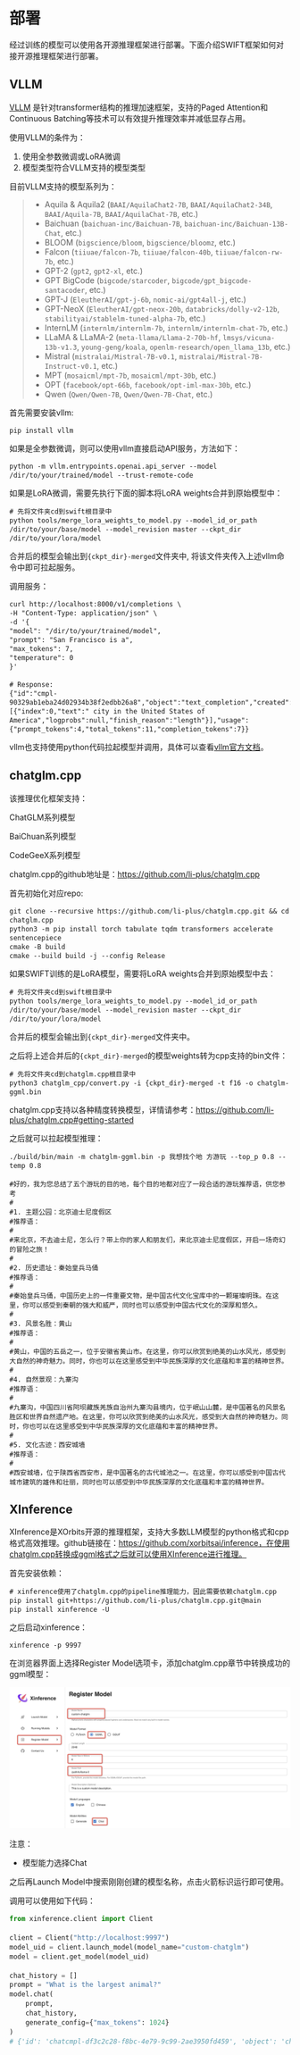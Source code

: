 # 部署

经过训练的模型可以使用各开源推理框架进行部署。下面介绍SWIFT框架如何对接开源推理框架进行部署。

## VLLM

[VLLM](https://github.com/vllm-project/vllm) 是针对transformer结构的推理加速框架，支持的Paged Attention和Continuous Batching等技术可以有效提升推理效率并减低显存占用。

使用VLLM的条件为：

1. 使用全参数微调或LoRA微调
2. 模型类型符合VLLM支持的模型类型

目前VLLM支持的模型系列为：

> - Aquila & Aquila2 (`BAAI/AquilaChat2-7B`, `BAAI/AquilaChat2-34B`, `BAAI/Aquila-7B`, `BAAI/AquilaChat-7B`, etc.)
> - Baichuan (`baichuan-inc/Baichuan-7B`, `baichuan-inc/Baichuan-13B-Chat`, etc.)
> - BLOOM (`bigscience/bloom`, `bigscience/bloomz`, etc.)
> - Falcon (`tiiuae/falcon-7b`, `tiiuae/falcon-40b`, `tiiuae/falcon-rw-7b`, etc.)
> - GPT-2 (`gpt2`, `gpt2-xl`, etc.)
> - GPT BigCode (`bigcode/starcoder`, `bigcode/gpt_bigcode-santacoder`, etc.)
> - GPT-J (`EleutherAI/gpt-j-6b`, `nomic-ai/gpt4all-j`, etc.)
> - GPT-NeoX (`EleutherAI/gpt-neox-20b`, `databricks/dolly-v2-12b`, `stabilityai/stablelm-tuned-alpha-7b`, etc.)
> - InternLM (`internlm/internlm-7b`, `internlm/internlm-chat-7b`, etc.)
> - LLaMA & LLaMA-2 (`meta-llama/Llama-2-70b-hf`, `lmsys/vicuna-13b-v1.3`, `young-geng/koala`, `openlm-research/open_llama_13b`, etc.)
> - Mistral (`mistralai/Mistral-7B-v0.1`, `mistralai/Mistral-7B-Instruct-v0.1`, etc.)
> - MPT (`mosaicml/mpt-7b`, `mosaicml/mpt-30b`, etc.)
> - OPT (`facebook/opt-66b`, `facebook/opt-iml-max-30b`, etc.)
> - Qwen (`Qwen/Qwen-7B`, `Qwen/Qwen-7B-Chat`, etc.)

首先需要安装vllm:

```shell
pip install vllm
```

如果是全参数微调，则可以使用vllm直接启动API服务，方法如下：

```shell
python -m vllm.entrypoints.openai.api_server --model /dir/to/your/trained/model --trust-remote-code
```

如果是LoRA微调，需要先执行下面的脚本将LoRA weights合并到原始模型中：

```shell
# 先将文件夹cd到swift根目录中
python tools/merge_lora_weights_to_model.py --model_id_or_path /dir/to/your/base/model --model_revision master --ckpt_dir /dir/to/your/lora/model
```

合并后的模型会输出到`{ckpt_dir}-merged`文件夹中, 将该文件夹传入上述vllm命令中即可拉起服务。

调用服务：

```shell
curl http://localhost:8000/v1/completions \
-H "Content-Type: application/json" \
-d '{
"model": "/dir/to/your/trained/model",
"prompt": "San Francisco is a",
"max_tokens": 7,
"temperature": 0
}'

# Response:
{"id":"cmpl-90329ab1eba24d02934b38f2edbb26a8","object":"text_completion","created":11506341,"model":"/dir/to/your/trained/model","choices":[{"index":0,"text":" city in the United States of America","logprobs":null,"finish_reason":"length"}],"usage":{"prompt_tokens":4,"total_tokens":11,"completion_tokens":7}}
```

vllm也支持使用python代码拉起模型并调用，具体可以查看[vllm官方文档](https://vllm.readthedocs.io/en/latest/getting_started/quickstart.html)。

## chatglm.cpp

该推理优化框架支持：

ChatGLM系列模型

BaiChuan系列模型

CodeGeeX系列模型

chatglm.cpp的github地址是：https://github.com/li-plus/chatglm.cpp

首先初始化对应repo:
```shell
git clone --recursive https://github.com/li-plus/chatglm.cpp.git && cd chatglm.cpp
python3 -m pip install torch tabulate tqdm transformers accelerate sentencepiece
cmake -B build
cmake --build build -j --config Release
```

如果SWIFT训练的是LoRA模型，需要将LoRA weights合并到原始模型中去：

```shell
# 先将文件夹cd到swift根目录中
python tools/merge_lora_weights_to_model.py --model_id_or_path /dir/to/your/base/model --model_revision master --ckpt_dir /dir/to/your/lora/model
```

合并后的模型会输出到`{ckpt_dir}-merged`文件夹中。

之后将上述合并后的`{ckpt_dir}-merged`的模型weights转为cpp支持的bin文件：

```shell
# 先将文件夹cd到chatglm.cpp根目录中
python3 chatglm_cpp/convert.py -i {ckpt_dir}-merged -t f16 -o chatglm-ggml.bin
```

chatglm.cpp支持以各种精度转换模型，详情请参考：https://github.com/li-plus/chatglm.cpp#getting-started

之后就可以拉起模型推理：

```shell
./build/bin/main -m chatglm-ggml.bin -p 我想找个地 方游玩 --top_p 0.8 --temp 0.8

#好的，我为您总结了五个游玩的目的地，每个目的地都对应了一段合适的游玩推荐语，供您参考
#
#1. 主题公园：北京迪士尼度假区
#推荐语：
#
#来北京，不去迪士尼，怎么行？带上你的家人和朋友们，来北京迪士尼度假区，开启一场奇幻的冒险之旅！
#
#2. 历史遗址：秦始皇兵马俑
#推荐语：
#
#秦始皇兵马俑，中国历史上的一件重要文物，是中国古代文化宝库中的一颗璀璨明珠。在这里，你可以感受到秦朝的强大和威严，同时也可以感受到中国古代文化的深厚和悠久。
#
#3. 风景名胜：黄山
#推荐语：
#
#黄山，中国的五岳之一，位于安徽省黄山市。在这里，你可以欣赏到绝美的山水风光，感受到大自然的神奇魅力。同时，你也可以在这里感受到中华民族深厚的文化底蕴和丰富的精神世界。
#
#4. 自然景观：九寨沟
#推荐语：
#
#九寨沟，中国四川省阿坝藏族羌族自治州九寨沟县境内，位于岷山山麓，是中国著名的风景名胜区和世界自然遗产地。在这里，你可以欣赏到绝美的山水风光，感受到大自然的神奇魅力。同时，你也可以在这里感受到中华民族深厚的文化底蕴和丰富的精神世界。
#
#5. 文化古迹：西安城墙
#推荐语：
#
#西安城墙，位于陕西省西安市，是中国著名的古代城池之一。在这里，你可以感受到中国古代城市建筑的雄伟和壮丽，同时也可以感受到中华民族深厚的文化底蕴和丰富的精神世界。
```

## XInference

XInference是XOrbits开源的推理框架，支持大多数LLM模型的python格式和cpp格式高效推理。github链接在：https://github.com/xorbitsai/inference，在使用chatglm.cpp转换成ggml格式之后就可以使用XInference进行推理。

首先安装依赖：

```shell
# xinference使用了chatglm.cpp的pipeline推理能力，因此需要依赖chatglm.cpp
pip install git+https://github.com/li-plus/chatglm.cpp.git@main
pip install xinference -U
```

之后启动xinference：

```shell
xinference -p 9997
```

在浏览器界面上选择Register Model选项卡，添加chatglm.cpp章节中转换成功的ggml模型：

![image.png](../resources/xinference.jpg)

注意：

- 模型能力选择Chat

之后再Launch Model中搜索刚刚创建的模型名称，点击火箭标识运行即可使用。

调用可以使用如下代码：

```python
from xinference.client import Client

client = Client("http://localhost:9997")
model_uid = client.launch_model(model_name="custom-chatglm")
model = client.get_model(model_uid)

chat_history = []
prompt = "What is the largest animal?"
model.chat(
    prompt,
    chat_history,
    generate_config={"max_tokens": 1024}
)
# {'id': 'chatcmpl-df3c2c28-f8bc-4e79-9c99-2ae3950fd459', 'object': 'chat.completion', 'created': 1699367362, 'model': '021c2b74-7d7a-11ee-b1aa-ead073d837c1', 'choices': [{'index': 0, 'message': {'role': 'assistant', 'content': "According to records kept by the Guinness World Records, the largest animal in the world is the Blue Whale, specifically, the Right and Left Whales, which were both caught off the coast of Newfoundland. The two whales measured a length of 105.63 meters, or approximately 346 feet long, and had a corresponding body weight of 203,980 pounds, or approximately 101 tons. It's important to note that this was an extremely rare event and the whales that size don't commonly occur."}, 'finish_reason': None}], 'usage': {'prompt_tokens': -1, 'completion_tokens': -1, 'total_tokens': -1}}
```
